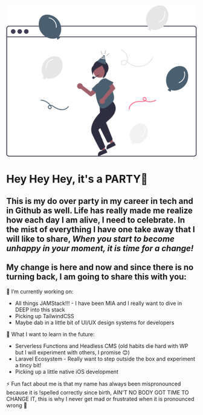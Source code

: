 ![girl in browser with ballons](./img/its_a_party.svg)

<!--
**CBTheDeveloper/CBTheDeveloper** is a ✨ _special_ ✨ repository because its `README.md` (this file) appears on your GitHub profile.

Here are some ideas to get you started:

- 🔭 I’m currently working on ...
- 🌱 I’m currently learning ...
- 👯 I’m looking to collaborate on ...
- 🤔 I’m looking for help with ...
- 💬 Ask me about ...
- 📫 How to reach me: ...
- 😄 Pronouns: ...
- ⚡ Fun fact: ...
-->
# Hey Hey Hey, it's a PARTY🎉

## This is my do over party in my career in tech and in Github as well. Life has really made me realize how each day I am alive, I need to celebrate. In the mist of everything I have one take away that I will like to share, <em>When you start to become unhappy in your moment, it is time for a change!</em> <br> <br>My change is here and now and since there is no turning back, I am going to share this with you:

🔭 I’m currently working on: <br>
* All things JAMStack!!! - I have been MIA and I really want to dive in DEEP into this stack
* Picking up TailwindCSS
* Maybe dab in a little bit of UI/UX design systems for developers

🌱 What I want to learn in the future: <br>
* Serverless Functions and Headless CMS (old habits die hard with WP but I will experiment with others, I promise 😊)
* Laravel Ecosystem - Really want to step outside the box and experiment a tincy bit!
* Picking up a little native iOS development

⚡ Fun fact about me is that my name has always been mispronounced because it is !spelled correctly since birth, AIN'T NO BODY GOT TIME TO CHANGE IT, this is why I never get mad or frustrated when it is pronounced wrong 🤣


